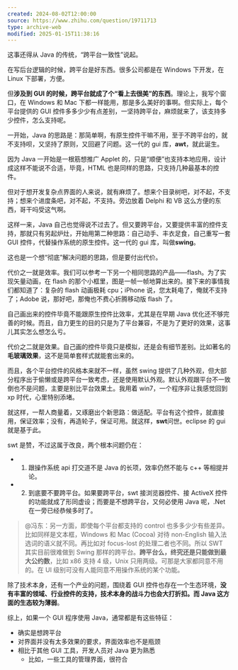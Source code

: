```yaml
---
created: 2024-08-02T12:00:00
source: https://www.zhihu.com/question/19711713
type: archive-web
modified: 2025-01-15T11:38:16
---
```


这事还得从 Java 的传统，“跨平台一致性”说起。

在写后台逻辑的时候，跨平台是好东西。很多公司都是在 Windows 下开发，在 Linux 下部署，方便。

但**涉及到 GUI 的时候，跨平台就成了个“看上去很美”的东西**。理论上，我写个窗口，在 Windows 和 Mac 下都一样能用，那是多么美好的事啊。但实际上，每个平台提供的 GUI 控件多多少少有点差别，一坚持跨平台，麻烦就来了，该支持多少控件，怎么支持呢。

一开始，Java 的思路是：那简单啊，有原生控件干嘛不用，至于不跨平台的，就不支持呗，又坚持了原则，又回避了问题。这一代的 gui 库，**awt**，就此诞生。

因为 Java 一开始是一根筋想推广 Applet 的，只是“顺便”也支持本地应用，设计成这样不能说不合适，毕竟，HTML 也是同样的思路，只支持几种最基本的控件。

但对于想开发复杂点界面的人来说，就有麻烦了。想来个目录树吧，对不起，不支持；想来个进度条吧，对不起，不支持。旁边放着 Delphi 和 VB 这么方便的东西，哥干吗受这气啊。

这样一来，Java 自己也觉得说不过去了。但又要跨平台，又要提供丰富的控件支持，那就只有另起炉灶，开始用第二种思路：自己动手、丰衣足食，自己重写一套 GUI 控件，代替操作系统的原生控件。这一代的 gui 库，叫做**swing**。

这也是一个想“彻底”解决问题的思路，但是要付出代价。

代价之一就是效率。我们可以参考一下另一个相同思路的产品——flash。为了实现矢量动画，在 flash 的那个小框里，图是一帧一帧地算出来的。接下来的事情我们都知道了：复杂的 flash 动画极耗 cpu；iPhone 说，您太耗电了，俺就不支持了；Adobe 说，那好吧，那俺也不费心折腾移动版 flash 了。

自己画出来的控件毕竟不能跟原生控件比效率，尤其是在早期 Java 优化还不够完善的时候。而且，自力更生的目的只是为了平台兼容，不是为了更好的效果，这事儿其实怎么想怎么亏。

代价之二就是效果。自己画的控件毕竟只是模拟，还是会有细节差别。比如著名的**毛玻璃效果**，这不是简单套样式就能套出来的。

而且，各个平台控件的风格本来就不一样，虽然 swing 提供了几种外观，但大部分程序出于偷懒或是跨平台一致考虑，还是使用默认外观。默认外观跟平台不一致倒也不是问题，主要是别比平台效果土。我用着 win7，一个程序非让我感觉回到 xp 时代，心里特别添堵。

就这样，一帮人商量着，又琢磨出个新思路：做适配。平台有这个控件，就直接用，保证效率；没有，再造轮子，保证可用。就这样，**swt**问世。eclipse 的 gui 就是基于此。

swt 是赞，不过这属于改良，两个根本问题仍在：

  - 1. 跟操作系统 api 打交道不是 Java 的长项，效率仍然不能与 c++ 等相提并论。
  - 2. 到底要不要跨平台。如果要跨平台，swt 接浏览器控件、接 ActiveX 控件的功能就成了形同虚设；而要是不想跨平台，又何必使用 Java 呢，.Net 在一旁已经恭候多时了。

> @冯东：另一方面，即使每个平台都支持的 control 也多多少少有些差异。比如同样是文本框，Windows 和 Mac (Cocoa) 对待 non-English 输入法选词的语义就不同。再比如对 focus-lost 的处理二者也不同。所以 SWT 其实目前很难做到 Swing 那样的跨平台。**跨平台么，终究还是只能做到最大公约数**，比如 x86 支持 4 级，Unix 只用两级。可那是大家都同意不用的。在 UI 级别可没有人能同意不用操作系统的某个功能。

除了技术本身，还有一个产业的问题，围绕着 GUI 控件也存在一个生态环境，**没有丰富的领域、行业控件的支持，技术本身的战斗力也会大打折扣。而 Java 这方面的生态较为薄弱**。

综上，如果一个 GUI 程序使用 Java，通常都是有这些特征：

  - 确实是想跨平台
  - 对界面并没有太多效果的要求，界面效率也不是瓶颈
  - 相比于其他 GUI 工具，开发人员对 Java 更为熟悉
    - 比如，一些工具的管理界面，很符合
